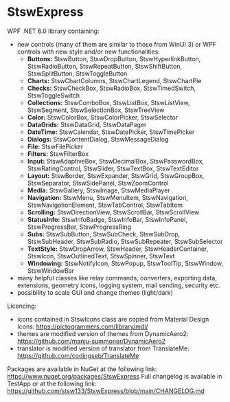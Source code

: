 # StswExpress
WPF .NET 6.0 library containing:
- new controls (many of them are similar to those from WinUI 3) or WPF controls with new style and/or new functionalities:
  - **Buttons:** StswButton, StswDropButton, StswHyperlinkButton, StswRadioButton, StswRepeatButton, StswShiftButton, StswSplitButton, StswToggleButton
  - **Charts:** StswChartColumns, StswChartLegend, StswChartPie
  - **Checks:** StswCheckBox, StswRadioBox, StswTimedSwitch, StswToggleSwitch
  - **Collections:** StswComboBox, StswListBox, StswListView, StswSegment, StswSelectionBox, StswTreeView
  - **Color:** StswColorBox, StswColorPicker, StswSelector
  - **DataGrids:** StswDataGrid, StswDataPager
  - **DateTime:** StswCalendar, StswDatePicker, StswTimePicker
  - **Dialogs:** StswContentDialog, StswMessageDialog
  - **File:** StswFilePicker
  - **Filters:** StswFilterBox
  - **Input:** StswAdaptiveBox, StswDecimalBox, StswPasswordBox, StswRatingControl, StswSlider, StswTextBox, StswTextEditor
  - **Layout:** StswBorder, StswExpander, StswGrid, StswGroupBox, StswSeparator, StswSidePanel, StswZoomControl
  - **Media:** StswGallery, StswImage, StswMediaPlayer
  - **Navigation:** StswMenu, StswMenuItem, StswNavigation, StswNavigationElement, StswTabControl, StswTabItem
  - **Scrolling:** StswDirectionView, StswScrollBar, StswScrollView
  - **StatusInfo:** StswInfoBadge, StswInfoBar, StswInfoPanel, StswProgressBar, StswProgressRing
  - **Subs:** StswSubButton, StswSubCheck, StswSubDrop, StswSubHeader, StswSubRadio, StswSubRepeater, StswSubSelector
  - **TextStyle:** StswDropArrow, StswHeader, StswHeaderContainer, StswIcon, StswOutlinedText, StswSpinner, StswText
  - **Windowing:** StswNotifyIcon, StswPopup, StswToolTip, StswWindow, StswWindowBar
- many helpful classes like relay commands, converters, exporting data, extensions, geometry icons, logging system, mail sending, security etc.
- possibility to scale GUI and change themes (light/dark)

Licencing:
- icons contained in StswIcons class are copied from Material Design Icons: https://pictogrammers.com/library/mdi/
- themes are modified version of themes from DynamicAero2: https://github.com/manju-summoner/DynamicAero2
- translator is modified version of translator from TranslateMe: https://github.com/codingseb/TranslateMe

Packages are available in NuGet at the following link: https://www.nuget.org/packages/StswExpress
Full changelog is available in TestApp or at the following link: https://github.com/stsw133/StswExpress/blob/main/CHANGELOG.md
